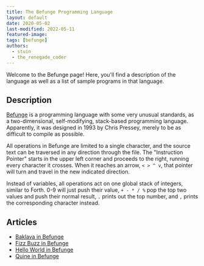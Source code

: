 ```yaml
---
title: The Befunge Programming Language
layout: default
date: 2020-05-02
last-modified: 2022-05-11
featured-image:
tags: [befunge]
authors:
  - stuin
  - the_renegade_coder
---
```


Welcome to the Befunge page! Here, you'll find a description of the language as well as a list of sample programs in that language.

## Description

[Befunge][1] is a programming language with some very unusual standards, 
as a two-dimensional, self-modifying, stack-based programming language. 
Apparently, it was designed in 1993 by Chris Pressey, merely to be as 
difficult to compile as possible.

All operations in Befunge are limited to a single character, and the 
source text can be traversed in any direction through the file. The 
"Instruction Pointer" starts in the upper left corner and proceeds 
to the right, running every character it crosses. When it reaches 
an arrow, `< > ^ v`, that pointer will turn and travel in the new 
indicated direction.

Instead of variables, all operations act on one global stack of 
integers, similar to Forth. 0-9 will just push their value, 
`+ - * / %` pop the top two values and push their normal result, 
`.` prints out the top number, and `,` prints the corresponding 
character instead.

[1]: https://en.wikipedia.org/wiki/Befunge


## Articles

- [Baklava in Befunge](https://sampleprograms.io/projects/baklava/befunge)
- [Fizz Buzz in Befunge](https://sampleprograms.io/projects/fizz-buzz/befunge)
- [Hello World in Befunge](https://sampleprograms.io/projects/hello-world/befunge)
- [Quine in Befunge](https://sampleprograms.io/projects/quine/befunge)